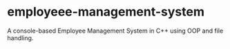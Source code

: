 # employeee-management-system
A console-based Employee Management System in C++ using OOP and file handling.
